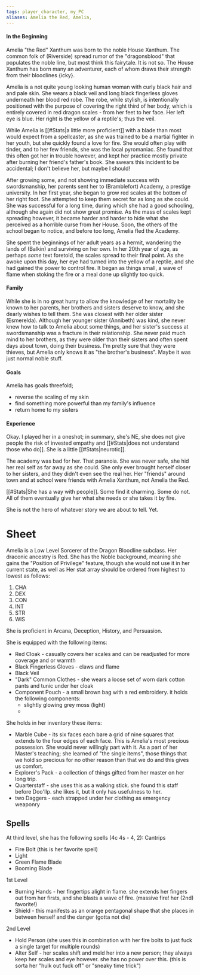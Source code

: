 ```yaml
---
tags: player_character, my_PC
aliases: Amelia the Red, Amelia, 
---
```


#### In the Beginning
Amelia "the Red" Xanthum was born to the noble House Xanthum. The common folk of (Riverside) spread rumor of the "dragonsblood" that populates the noble line, but most think this fairytale. It is not so. The House Xanthum has born many an adventurer, each of whom draws their strength from their bloodlines {icky}.

Amelia is a not quite young looking human woman with curly black hair and and pale skin. She wears a black veil and long black fingerless gloves underneath her blood red robe. The robe, while stylish, is intentionally positioned with the purpose of covering the right third of her body, which is entirely covered in red dragon scales - from her feet to her face. Her left eye is blue. Her right is the yellow of a reptile's; thus the veil.

While Amelia is [[#Stats|a little more proficient]] with a blade than most would expect from a spellcaster, as she was trained to be a martial fighter in her youth, but she quickly found a love for fire. She would often play with tinder, and to her few friends, she was the local pyromaniac. She found that this often got her in trouble however, and kept her practice mostly private after burning her friend's father's book. She swears this incident to be accidental; I don't believe her, but maybe I should! 

After growing some, and not showing immediate success with swordsmanship, her parents sent her to (Bramblefort) Academy, a prestige university. In her first year, she began to grow red scales at the bottom of her right foot. She attempted to keep them secret for as long as she could. She was successful for a long time, during which she had a good schooling, although she again did not show great promise. As the mass of scales kept spreading however, it became harder and harder to hide what she perceived as a horrible curse from her House. Soon, the others of the school began to notice, and before too long, Amelia fled the Academy. 

She spent the beginnings of her adult years as a hermit, wandering the lands of (Balkin) and surviving on her own. In her 20th year of age, as perhaps *some* text foretold, the scales spread to their final point. As she awoke upon this day, her eye had turned into the yellow of a reptile, and she had gained the power to control fire. It began as things small, a wave of flame when stoking the fire or a meal done up slightly too quick. 

#### Family
While she is in no great hurry to allow the knowledge of her mortality be known to her parents, her brothers and sisters deserve to know, and she dearly wishes to tell them. She was closest with her older sister (Esmerelda). Although her younger sister (Annibeth) was kind, she never knew how to talk to Amelia about some things, and her sister's success at swordsmanship was a fracture in their relationship. She never paid much mind to her brothers, as they were older than their sisters and often spent days about town, doing their business. I'm pretty sure that they were thieves, but Amelia only knows it as "the brother's business". Maybe it was just normal noble stuff.

#### Goals
Amelia has goals threefold;
- reverse the scaling of my skin
- find something more powerful than my family's influence
- return home to my sisters

#### Experience
Okay. I played her in a oneshot; in summary, she's NE, she does not give people the risk of invested empathy and [[#Stats|does not understand those who do]]. She is a little [[#Stats|neurotic]]. 

The academy was bad for her. That paranoia. She was never safe, she hid her real self as far away as she could. She only ever brought herself closer to her sisters, and they didn't even see the real her. Her "friends" around town and at school were friends with Amelia Xanthum, not Amelia the Red. 

[[#Stats|She has a way with people]]. Some find it charming. Some do not. All of them eventually give her what she needs or she takes it by fire.

She is not the hero of whatever story we are about to tell. Yet.

# Sheet
Amelia is a Low Level Sorcerer of the Dragon Bloodline subclass. Her draconic ancestry is Red. She has the Noble background, meaning she gains the "Position of Privilege" feature, though she would not use it in her current state, as well as 
Her stat array should be ordered from highest to lowest as follows:

1. CHA
2. DEX
3. CON
4. INT
5. STR
6. WIS

She is proficient in Arcana, Deception, History, and Persuasion.

She is equipped with the following items:
- Red Cloak - casually covers her scales and can be readjusted for more coverage and or warmth
- Black Fingerless Gloves - claws and flame
- Black Veil
- "Dark" Common Clothes - she wears a loose set of worn dark cotton pants and tunic under her cloak
- Component Pouch - a small brown bag with a red embroidery. it holds the following components:
	- slightly glowing grey moss (light)
	- 

She holds in her inventory these items:
- Marble Cube - its six faces each bare a grid of nine squares that extends to the four edges of each face. This is Amelia's most precious possession. She would never willingly part with it. As a part of her Master's teaching; she learned of "the single items", those things that we hold so precious for no other reason than that we do and this gives us comfort. 
- Explorer's Pack - a collection of things gifted from her master on her long trip.
- Quarterstaff - she uses this as a walking stick. she found this staff before Doo'Ilp. she likes it, but it only has usefulness to her.
- two Daggers - each strapped under her clothing as emergency weaponry

## Spells

At third level, she has the following spells (4c 4s - 4, 2):
Cantrips
- Fire Bolt (this is her favorite spell)
- Light 
- Green Flame Blade
- Booming Blade

1st Level
- Burning Hands  - her fingertips alight in flame. she extends her fingers out from her firsts, and she blasts a wave of fire. (massive fire! her (2nd) favorite!)
- Shield  - this manifests as an orange pentagonal shape that she places in between herself and the danger (gotta not die)

2nd Level
- Hold Person (she uses this in combination with her fire bolts to just fuck a single target for multiple rounds)
- Alter Self - her scales shift and meld her into a new person; they always keep her scales and eye however. she has no power over this. (this is sorta her "hulk out fuck off" or "sneaky time trick")
